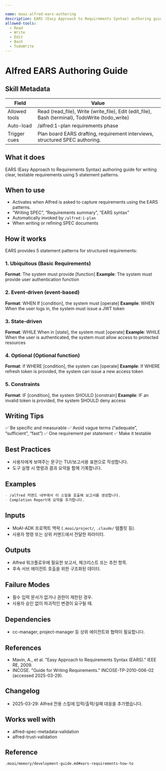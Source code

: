 ```yaml
---

name: moai-alfred-ears-authoring
description: EARS (Easy Approach to Requirements Syntax) authoring guide with 5 statement patterns for clear, testable requirements. Use when generating EARS-style requirement sentences.
allowed-tools:
  - Read
  - Write
  - Edit
  - Bash
  - TodoWrite
---
```


# Alfred EARS Authoring Guide

## Skill Metadata
| Field | Value |
| ----- | ----- |
| Allowed tools | Read (read_file), Write (write_file), Edit (edit_file), Bash (terminal), TodoWrite (todo_write) |
| Auto-load | /alfred:1-plan requirements phase |
| Trigger cues | Plan board EARS drafting, requirement interviews, structured SPEC authoring. |

## What it does

EARS (Easy Approach to Requirements Syntax) authoring guide for writing clear, testable requirements using 5 statement patterns.

## When to use

- Activates when Alfred is asked to capture requirements using the EARS patterns.
- “Writing SPEC”, “Requirements summary”, “EARS syntax”
- Automatically invoked by `/alfred:1-plan`
- When writing or refining SPEC documents

## How it works

EARS provides 5 statement patterns for structured requirements:

### 1. Ubiquitous (Basic Requirements)
**Format**: The system must provide [function]
**Example**: The system must provide user authentication function

### 2. Event-driven (event-based)
**Format**: WHEN If [condition], the system must [operate]
**Example**: WHEN When the user logs in, the system must issue a JWT token

### 3. State-driven
**Format**: WHILE When in [state], the system must [operate]
**Example**: WHILE When the user is authenticated, the system must allow access to protected resources

### 4. Optional (Optional function)
**Format**: If WHERE [condition], the system can [operate]
**Example**: If WHERE refresh token is provided, the system can issue a new access token

### 5. Constraints
**Format**: IF [condition], the system SHOULD [constrain]
**Example**: IF an invalid token is provided, the system SHOULD deny access

## Writing Tips

✅ Be specific and measurable
✅ Avoid vague terms (“adequate”, “sufficient”, “fast”)
✅ One requirement per statement
✅ Make it testable

## Best Practices
- 사용자에게 보여주는 문구는 TUI/보고서용 표현으로 작성합니다.
- 도구 실행 시 명령과 결과 요약을 함께 기록합니다.

## Examples
```markdown
- /alfred 커맨드 내부에서 이 스킬을 호출해 보고서를 생성합니다.
- Completion Report에 요약을 추가합니다.
```

## Inputs
- MoAI-ADK 프로젝트 맥락 (`.moai/project/`, `.claude/` 템플릿 등).
- 사용자 명령 또는 상위 커맨드에서 전달한 파라미터.

## Outputs
- Alfred 워크플로우에 필요한 보고서, 체크리스트 또는 추천 항목.
- 후속 서브 에이전트 호출을 위한 구조화된 데이터.

## Failure Modes
- 필수 입력 문서가 없거나 권한이 제한된 경우.
- 사용자 승인 없이 파괴적인 변경이 요구될 때.

## Dependencies
- cc-manager, project-manager 등 상위 에이전트와 협력이 필요합니다.

## References
- Mavin, A., et al. "Easy Approach to Requirements Syntax (EARS)." IEEE RE, 2009.
- INCOSE. "Guide for Writing Requirements." INCOSE-TP-2010-006-02 (accessed 2025-03-29).

## Changelog
- 2025-03-29: Alfred 전용 스킬에 입력/출력/실패 대응을 추가했습니다.

## Works well with

- alfred-spec-metadata-validation
- alfred-trust-validation

## Reference

`.moai/memory/development-guide.md#ears-requirements-how-to`
